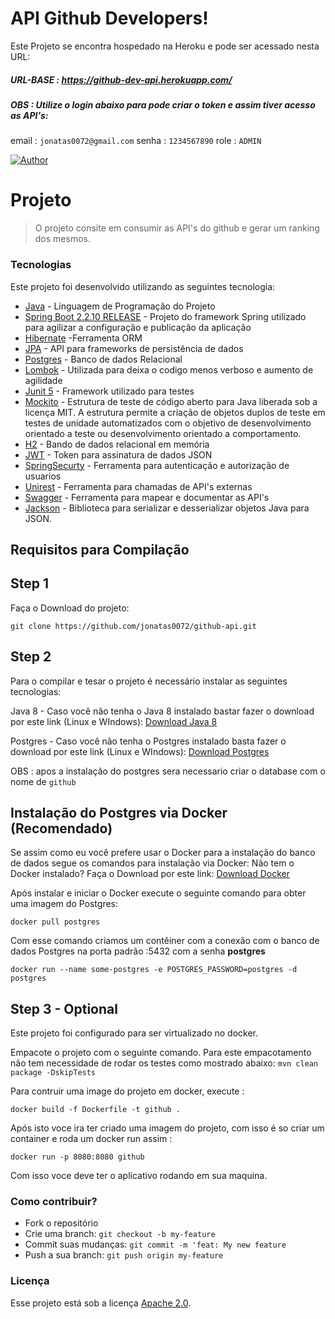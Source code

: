 # API Github Developers! 

Este Projeto se encontra hospedado na Heroku e pode ser acessado nesta URL:
##### URL-BASE : https://github-dev-api.herokuapp.com/

##### OBS : Utilize o login abaixo para pode criar o token e assim tiver acesso as API's:
email : `jonatas0072@gmail.com`
senha : `1234567890`
role : `ADMIN` 

[![Author](http://img.shields.io/badge/Arthur%20-Jonatas%20Macedo-green)](https://github.com/jonatas0072/github-api/blob/master/LICENSE)

#  Projeto
> O projeto consite em consumir as API's do github e gerar um ranking dos mesmos.

### Tecnologias

Este projeto foi desenvolvido utilizando as seguintes tecnologia:

* [Java](https://www.java.com/en/download/help/java8.html) - Linguagem de Programação do Projeto
* [Spring Boot 2.2.10 RELEASE](https://spring.io/projects/spring-boot) - Projeto do framework Spring utilizado para agilizar a configuração e publicação da aplicação
* [Hibernate](https://hibernate.org/) -Ferramenta ORM
* [JPA](https://www.oracle.com/java/technologies/persistence-jsp.html) - API para frameworks de persistência de dados
* [Postgres](https://www.postgresql.org/) - Banco de dados Relacional
* [Lombok](https://projectlombok.org/) - Utilizada para deixa o codigo menos verboso e aumento de agilidade
* [Junit 5](https://junit.org/junit5/) - Framework utilizado para testes
* [Mockito](https://site.mockito.org/) - Estrutura de teste de código aberto para Java liberada sob a licença MIT. A estrutura permite a criação de objetos duplos de teste em testes de unidade automatizados com o objetivo de desenvolvimento orientado a teste ou desenvolvimento orientado a comportamento.
* [H2](https://www.h2database.com/html/main.html) - Bando de dados relacional em memória
* [JWT](https://jwt.io/) - Token para assinatura de dados JSON
* [SpringSecurty](https://spring.io/projects/spring-security) - Ferramenta para autenticação e autorização de usuarios
* [Unirest](http://kong.github.io/unirest-java/) - Ferramenta para chamadas de API's externas
* [Swagger](https://swagger.io/) - Ferramenta para mapear e documentar as API's
* [Jackson](https://github.com/FasterXML/jackson) - Biblioteca para serializar e desserializar objetos Java para JSON.

## Requisitos para Compilação

## Step 1

Faça o Download do projeto:
````
git clone https://github.com/jonatas0072/github-api.git
````

## Step 2

Para o compilar e tesar o projeto é necessário instalar as seguintes tecnologias:

Java 8 - Caso você não tenha o Java 8 instalado bastar fazer o download por este link (Linux e WIndows): [Download Java 8](https://www.oracle.com/br/java/technologies/javase/javase-jdk8-downloads.html)

Postgres - Caso você não tenha o Postgres instalado basta fazer o download por este link (Linux e WIndows): [Download Postgres](https://www.postgresql.org/download/)

OBS : apos a instalação do postgres sera necessario criar o database com o nome de `github`
## Instalação do Postgres via Docker (Recomendado)

Se assim como eu você prefere usar o Docker para a instalação do banco de dados segue os comandos para instalação via Docker:
Não tem o Docker instalado? Faça o Download por este link: [Download Docker](https://www.docker.com/products/docker-desktop)

Após instalar e iniciar o Docker execute o seguinte comando para obter uma imagem do Postgres:
````
docker pull postgres
````
Com esse comando criamos um contêiner com a conexão com o banco de dados Postgres na porta padrão :5432 com a senha  **postgres**
````
docker run --name some-postgres -e POSTGRES_PASSWORD=postgres -d postgres
````
## Step 3 - Optional
Este projeto foi configurado para ser virtualizado no docker.

Empacote o projeto com o seguinte comando. Para este empacotamento não tem necessidade de rodar os testes como mostrado abaixo:
`mvn clean package -DskipTests`

Para contruir uma image do projeto em docker, execute :
 
`docker build -f Dockerfile -t github .`

Após isto voce ira ter criado uma imagem do projeto, com isso é so criar um container e roda um docker run assim :

`docker run -p 8080:8080 github`

Com isso voce deve ter o aplicativo rodando em sua maquina.

### Como contribuir?
* Fork o repositório
* Crie uma branch: `git checkout -b my-feature`
* Commit suas mudanças: `git commit -m 'feat: My new feature`
* Push a sua branch: `git push origin my-feature`

### Licença
Esse projeto está sob a licença [Apache 2.0](https://github.com/jonatas0072/github-api/blob/master/LICENSE).